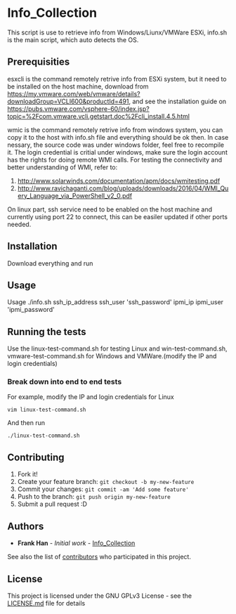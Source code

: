 # Info_Collection

This script is use to retrieve info from Windows/Liunx/VMWare ESXi, info.sh is the main script, which auto detects the OS.

## Prerequisities

esxcli is the command remotely retrive info from ESXi system, but it need to be installed on the host machine, download from https://my.vmware.com/web/vmware/details?downloadGroup=VCLI600&productId=491, and see the installation guide on https://pubs.vmware.com/vsphere-60/index.jsp?topic=%2Fcom.vmware.vcli.getstart.doc%2Fcli_install.4.5.html

wmic is the command remotely retrive info from windows system, you can copy it to the host with info.sh file and everything should be ok then. In case nessary, the source code was under windows folder, feel free to recompile it.
The login credential is critial under windows, make sure the login account has the rights for doing remote WMI calls. For testing the connectivity and better understanding of WMI, refer to:
1. http://www.solarwinds.com/documentation/apm/docs/wmitesting.pdf
2. http://www.ravichaganti.com/blog/uploads/downloads/2016/04/WMI_Query_Language_via_PowerShell_v2_0.pdf

On linux part, ssh service need to be enabled on the host machine and currently using port 22 to connect, this can be easiler updated if other ports needed.

## Installation

Download everything and run

## Usage

Usage ./info.sh ssh_ip_address ssh_user 'ssh_password' ipmi_ip ipmi_user 'ipmi_password'

## Running the tests

Use the linux-test-command.sh for testing Linux and win-test-command.sh, vmware-test-command.sh for Windows and VMWare.(modify the IP and login credentials)

### Break down into end to end tests

For example, modify the IP and login credentials for Linux

```
vim linux-test-command.sh
```

And then run

```
./linux-test-command.sh
```

## Contributing

1. Fork it!
2. Create your feature branch: `git checkout -b my-new-feature`
3. Commit your changes: `git commit -am 'Add some feature'`
4. Push to the branch: `git push origin my-new-feature`
5. Submit a pull request :D

## Authors

* **Frank Han** - *Initial work* - [Info_Collection](https://github.com/hanyunfan/info_collection_Linux)

See also the list of [contributors](https://github.com/hanyunfan/info_collection_Linux/graphs/contributors) who participated in this project.

## License

This project is licensed under the GNU GPLv3 License - see the [LICENSE.md](LICENSE.md) file for details

